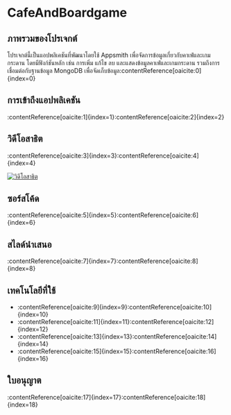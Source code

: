 # CafeAndBoardgame

## ภาพรวมของโปรเจกต์

โปรเจกต์นี้เป็นแอปพลิเคชันที่พัฒนาโดยใช้ Appsmith เพื่อจัดการข้อมูลเกี่ยวกับคาเฟ่และเกมกระดาน โดยมีฟังก์ชันหลัก เช่น การเพิ่ม แก้ไข ลบ และแสดงข้อมูลคาเฟ่และเกมกระดาน รวมถึงการเชื่อมต่อกับฐานข้อมูล MongoDB เพื่อจัดเก็บข้อมูล&#8203;:contentReference[oaicite:0]{index=0}

## การเข้าถึงแอปพลิเคชัน

:contentReference[oaicite:1]{index=1}&#8203;:contentReference[oaicite:2]{index=2}

## วิดีโอสาธิต

:contentReference[oaicite:3]{index=3}&#8203;:contentReference[oaicite:4]{index=4}

[![วิดีโอสาธิต](https://raw.githubusercontent.com/Phichak-Kamin/CafeAndBoardgame/main/assets/demo_thumbnail.jpg)](https://www.youtube.com/watch?v=URL_ของ_วิดีโอ)

## ซอร์สโค้ด

:contentReference[oaicite:5]{index=5}&#8203;:contentReference[oaicite:6]{index=6}

## สไลด์นำเสนอ

:contentReference[oaicite:7]{index=7}&#8203;:contentReference[oaicite:8]{index=8}

## เทคโนโลยีที่ใช้

- :contentReference[oaicite:9]{index=9}&#8203;:contentReference[oaicite:10]{index=10}
- :contentReference[oaicite:11]{index=11}&#8203;:contentReference[oaicite:12]{index=12}
- :contentReference[oaicite:13]{index=13}&#8203;:contentReference[oaicite:14]{index=14}
- :contentReference[oaicite:15]{index=15}&#8203;:contentReference[oaicite:16]{index=16}

## ใบอนุญาต

:contentReference[oaicite:17]{index=17}&#8203;:contentReference[oaicite:18]{index=18}
